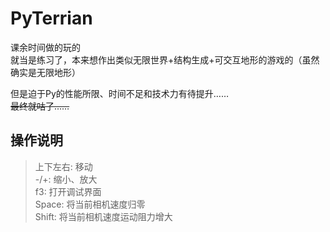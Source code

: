# PyTerrian

课余时间做的玩的  
就当是练习了，本来想作出类似无限世界+结构生成+可交互地形的游戏的（虽然确实是无限地形）  

  
但是迫于Py的性能所限、时间不足和技术力有待提升……  
~~最终就咕了……~~

## 操作说明
> 上下左右: 移动  
> -/+: 缩小、放大  
> f3: 打开调试界面  
> Space: 将当前相机速度归零  
> Shift: 将当前相机速度运动阻力增大  

